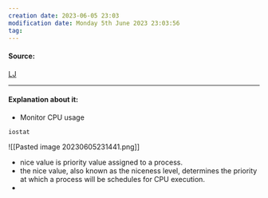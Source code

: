 ```yaml
---
creation date: 2023-06-05 23:03
modification date: Monday 5th June 2023 23:03:56
tag: 
---
```


#### Source:
[LJ](https://linuxjourney.com/lesson/io-monitoring)

--------------------------------------

#### Explanation about it:

* Monitor CPU usage

```
iostat
```

![[Pasted image 20230605231441.png]]

* nice value is priority value assigned to a process.
* the nice value, also known as the niceness level, determines the priority at which a process will be schedules for CPU execution.
* 